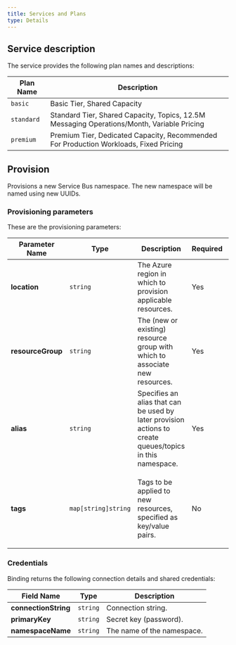 ```yaml
---
title: Services and Plans
type: Details
---
```


## Service description

The service provides the following plan names and descriptions:

| Plan Name | Description |
|-----------|-------------|
| `basic` | Basic Tier, Shared Capacity |
| `standard` | Standard Tier, Shared Capacity, Topics, 12.5M Messaging Operations/Month, Variable Pricing |
| `premium` | Premium Tier, Dedicated Capacity, Recommended For Production Workloads, Fixed Pricing |

## Provision

Provisions a new Service Bus namespace. The new namespace will be named using
new UUIDs.

### Provisioning parameters

These are the provisioning parameters:

| Parameter Name | Type | Description | Required | Default Value |
|----------------|------|-------------|----------|---------------|
| **location** | `string` | The Azure region in which to provision applicable resources. | Yes |  |
| **resourceGroup** | `string` | The (new or existing) resource group with which to associate new resources. | Yes |  |
| **alias** | `string` | Specifies an alias that can be used by later provision actions to create queues/topics in this namespace. | Yes |  |
| **tags** | `map[string]string` | Tags to be applied to new resources, specified as key/value pairs. | No | Tags (even if none are specified) are automatically supplemented with `heritage: open-service-broker-azure`. |

### Credentials

Binding returns the following connection details and shared credentials:

| Field Name | Type | Description |
|------------|------|-------------|
| **connectionString** | `string` | Connection string. |
| **primaryKey** | `string` | Secret key (password). |
| **namespaceName** | `string` | The name of the namespace. |